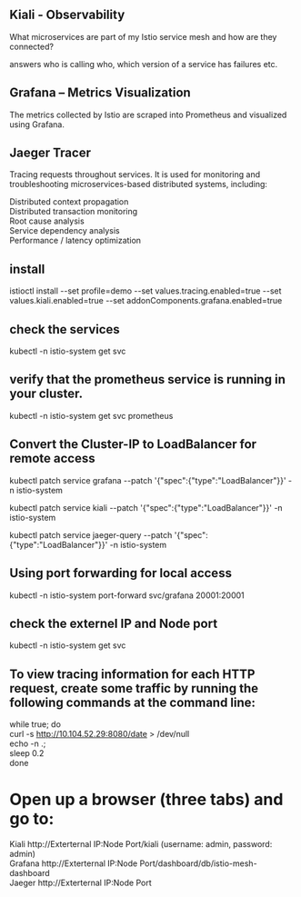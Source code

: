 
## Kiali - Observability
What microservices are part of my Istio service mesh and how are they connected?

answers who is calling who, which version of a service has failures etc.

## Grafana – Metrics Visualization
The metrics collected by Istio are scraped into Prometheus and visualized using Grafana.

## Jaeger Tracer 
 Tracing requests throughout services. It is used for monitoring and troubleshooting microservices-based distributed systems, including:

Distributed context propagation <br/>
Distributed transaction monitoring <br/>
Root cause analysis <br/>
Service dependency analysis <br/>
Performance / latency optimization <br/>

## install
istioctl install --set profile=demo --set values.tracing.enabled=true  --set values.kiali.enabled=true  --set addonComponents.grafana.enabled=true

## check the services 
kubectl -n istio-system get svc

## verify that the prometheus service is running in your cluster.
kubectl -n istio-system get svc prometheus

## Convert the Cluster-IP to LoadBalancer for remote access
kubectl patch service grafana --patch '{"spec":{"type":"LoadBalancer"}}' -n istio-system

kubectl patch service kiali --patch '{"spec":{"type":"LoadBalancer"}}' -n istio-system

kubectl patch service jaeger-query --patch '{"spec":{"type":"LoadBalancer"}}' -n istio-system

## Using port forwarding for local access
kubectl -n istio-system port-forward svc/grafana 20001:20001


## check the externel IP and Node port  
kubectl -n istio-system get svc

## To view tracing information for each HTTP request, create some traffic by running the following commands at the command line:

while true; do <br>
  curl -s http://10.104.52.29:8080/date > /dev/null <br>
  echo -n .; <br>
  sleep 0.2 <br>
done <br>

# Open up a browser (three tabs) and go to:
Kiali http://Exterternal IP:Node Port/kiali (username: admin, password: admin) <br>
Grafana http://Exterternal IP:Node Port/dashboard/db/istio-mesh-dashboard <br>
Jaeger http://Exterternal IP:Node Port <br>
